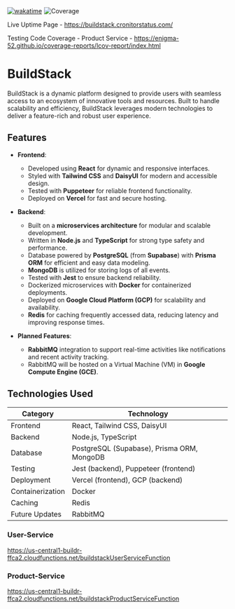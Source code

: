 <div style="display: flex; gap: 5px;">
    <a href="https://wakatime.com/badge/user/018da7bb-d8cd-4efc-b295-455e1afc3f2c/project/ce4eb5b0-5da0-4fec-a69f-5846d6daec56">
        <img src="https://wakatime.com/badge/user/018da7bb-d8cd-4efc-b295-455e1afc3f2c/project/ce4eb5b0-5da0-4fec-a69f-5846d6daec56.svg" alt="wakatime">
    </a>
    <img src="https://img.shields.io/badge/Product Service Test Coverage-46.69%25-red" alt="Coverage">
</div>

Live Uptime Page - https://buildstack.cronitorstatus.com/

Testing Code Coverage - Product Service - https://enigma-52.github.io/coverage-reports/lcov-report/index.html

# BuildStack

BuildStack is a dynamic platform designed to provide users with seamless access to an ecosystem of innovative tools and resources. Built to handle scalability and efficiency, BuildStack leverages modern technologies to deliver a feature-rich and robust user experience.

## Features

- **Frontend**:
  - Developed using **React** for dynamic and responsive interfaces.
  - Styled with **Tailwind CSS** and **DaisyUI** for modern and accessible design.
  - Tested with **Puppeteer** for reliable frontend functionality.
  - Deployed on **Vercel** for fast and secure hosting.

- **Backend**:
  - Built on a **microservices architecture** for modular and scalable development.
  - Written in **Node.js** and **TypeScript** for strong type safety and performance.
  - Database powered by **PostgreSQL** (from **Supabase**) with **Prisma ORM** for efficient and easy data modeling.
  - **MongoDB** is utilized for storing logs of all events.
  - Tested with **Jest** to ensure backend reliability.
  - Dockerized microservices with **Docker** for containerized deployments.
  - Deployed on **Google Cloud Platform (GCP)** for scalability and availability.
  - **Redis** for caching frequently accessed data, reducing latency and improving response times.

- **Planned Features**:
  - **RabbitMQ** integration to support real-time activities like notifications and recent activity tracking.
  - RabbitMQ will be hosted on a Virtual Machine (VM) in **Google Compute Engine (GCE)**.

## Technologies Used

| Category          | Technology                                |
|-------------------|-------------------------------------------|
| Frontend          | React, Tailwind CSS, DaisyUI              |
| Backend           | Node.js, TypeScript                       |
| Database          | PostgreSQL (Supabase), Prisma ORM, MongoDB|
| Testing           | Jest (backend), Puppeteer (frontend)      |
| Deployment        | Vercel (frontend), GCP (backend)          |
| Containerization  | Docker                                    |
| Caching           | Redis                                     |
| Future Updates    | RabbitMQ                                  |

### User-Service
https://us-central1-buildr-ffca2.cloudfunctions.net/buildstackUserServiceFunction

### Product-Service
https://us-central1-buildr-ffca2.cloudfunctions.net/buildstackProductServiceFunction
